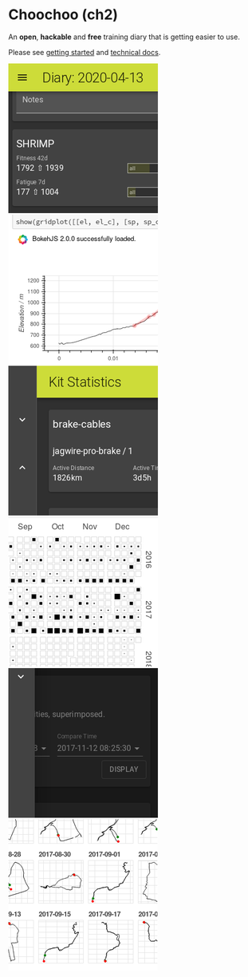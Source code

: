 
# Choochoo (ch2)

An **open**, **hackable** and **free** training diary that is getting
easier to use.

Please see [getting started](https://andrewcooke.github.io/choochoo/)
and [technical
docs](https://andrewcooke.github.io/choochoo/technical).

[![web diary](docs/teasers/web-diary-sq.png)](docs/teasers/web-diary.png)
[![jupyter details](docs/teasers/jupyter-details-sq.png)](docs/teasers/jupyter-details.png)
[![web kit statistics](docs/teasers/web-kit-statistics-sq.png)](docs/teasers/web-kit-statistics.png)
[![jupyter calendar](docs/teasers/jupyter-calendar-sq.png)](docs/teasers/jupyter-calendar.png)
[![web analysis](docs/teasers/web-analysis-sq.png)](docs/teasers/web-analysis.png)
[![jupyter all activities](docs/teasers/jupyter-all-activities-sq.png)](docs/teasers/jupyter-all-activities.png)
